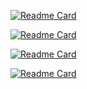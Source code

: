 [![Readme Card](https://github-readme-stats-phi-jet-58.vercel.app/api/pin/?username=martin-mfg&repo=OpenAPITools/openapi-generator&show=prs_authored,prs_commented,prs_reviewed,issues_authored,issues_commented&show_owner=true)](https://github.com/OpenAPITools/openapi-generator)

[![Readme Card](https://github-readme-stats-phi-jet-58.vercel.app/api/pin/?username=martin-mfg&repo=checkstyle/checkstyle&show=prs_authored,prs_commented,prs_reviewed,issues_authored,issues_commented&show_owner=true)](https://github.com/checkstyle/checkstyle)

[![Readme Card](https://github-readme-stats-phi-jet-58.vercel.app/api/pin/?username=martin-mfg&repo=testcontainers/testcontainers-go&show=prs_authored,prs_commented,prs_reviewed,issues_authored,issues_commented&show_owner=true)](https://github.com/testcontainers/testcontainers-go)

[![Readme Card](https://github-readme-stats-phi-jet-58.vercel.app/api/pin/?username=martin-mfg&repo=anuraghazra/github-readme-stats&show=prs_authored,prs_commented,prs_reviewed,issues_authored,issues_commented&show_owner=true)](https://github.com/anuraghazra/github-readme-stats)
